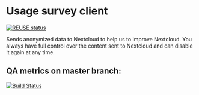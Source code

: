 <!--
  - SPDX-FileCopyrightText: 2016 Nextcloud GmbH and Nextcloud contributors
  - SPDX-License-Identifier: AGPL-3.0-or-later
-->
# Usage survey client

[![REUSE status](https://api.reuse.software/badge/github.com/nextcloud/survey_client)](https://api.reuse.software/info/github.com/nextcloud/survey_client)

Sends anonymized data to Nextcloud to help us to improve Nextcloud. You
always have full control over the content sent to Nextcloud and can disable
it again at any time.

## QA metrics on master branch:

[![Build Status](https://travis-ci.org/nextcloud/survey_client.svg?branch=master)](https://travis-ci.org/nextcloud/survey_client)
